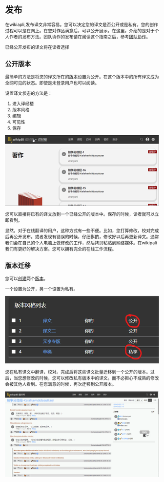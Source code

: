 # 发布

在wikiapli,发布译文非常容易。您可以决定您的译文是否公开或是私有。您的创作过程可以是在网上。在您对作品满意后，可以公开展示。在这里，介绍的是对于个人作者的发布方法。团队协作的发布请在阅读这个指南之后，参考[团队协作](https://github.com/visuddhinanda/help.zh-hans/tree/21ce130df7991528fcb745d0364ca8b4830610ba/cooperation/readme.md)。

已经公开发布的译文将在读者选择

## 公开版本

最简单的方法是将您的译文所在的[版本](https://github.com/visuddhinanda/help.zh-hans/tree/21ce130df7991528fcb745d0364ca8b4830610ba/channel/readme.md)设置为公开。在这个版本中的所有译文成为全网可见的状态。即使是未登录用户也可以阅读。

设置译文状态的方法是：

1. 进入译经楼
2. 版本风格
3. 编辑
4. 可见性
5. 保存

![&#x8BBE;&#x7F6E;&#x8BD1;&#x6587;&#x72B6;&#x6001;](../.gitbook/assets/public-1.gif)

您可以直接将已有的译文放到一个已经公开的版本中。保存的时候，读者就可以立即看到。

显然，对于在线翻译的用户，这种方式有一些不便。比如，您打算修改，校对完成后再公开发布。或者发现有错误的时候，仔细斟酌，修改好以后再更新译文。通常我们会在自己的个人电脑上做修改的工作，然后拷贝粘贴到网络媒体。在wikipali我们有更好的解决方案。您可以拥有完全的在线工作流程。

## 版本迁移

您可以[创建](https://github.com/visuddhinanda/help.zh-hans/tree/21ce130df7991528fcb745d0364ca8b4830610ba/channel/create.md)两个[版本](https://github.com/visuddhinanda/help.zh-hans/tree/21ce130df7991528fcb745d0364ca8b4830610ba/channel/readme.md)。

一个设置为公开，另一个设置为私有。

![&#x4E24;&#x4E2A;&#x5DE5;&#x4F5C;&#x7248;&#x672C;](../.gitbook/assets/two-channel.png)

您在私有译文中翻译，校对。完成后将这些译文批量迁移到一个公开的版本。过后，当您想修改的时候，您可以修改私有版本中的译文。而不必担心不成熟的修改会被其他人看到。在您满意的时候，再次迁移到公开版本。

![&#x7248;&#x672C;&#x8FC1;&#x79FB;](../.gitbook/assets/channel_copy.gif)

